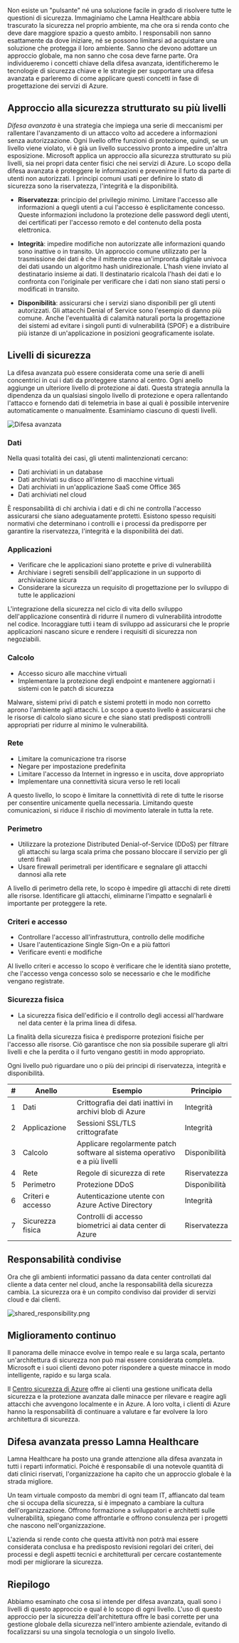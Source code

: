 Non esiste un "pulsante" né una soluzione facile in grado di risolvere tutte le questioni di sicurezza. Immaginiamo che Lamna Healthcare abbia trascurato la sicurezza nel proprio ambiente, ma che ora si renda conto che deve dare maggiore spazio a questo ambito. I responsabili non sanno esattamente da dove iniziare, né se possono limitarsi ad acquistare una soluzione che protegga il loro ambiente. Sanno che devono adottare un approccio globale, ma non sanno che cosa deve farne parte. Ora individueremo i concetti chiave della difesa avanzata, identificheremo le tecnologie di sicurezza chiave e le strategie per supportare una difesa avanzata e parleremo di come applicare questi concetti in fase di progettazione dei servizi di Azure.

## <a name="a-layered-approach-to-security"></a>Approccio alla sicurezza strutturato su più livelli

*Difesa avanzata* è una strategia che impiega una serie di meccanismi per rallentare l'avanzamento di un attacco volto ad accedere a informazioni senza autorizzazione. Ogni livello offre funzioni di protezione, quindi, se un livello viene violato, vi è già un livello successivo pronto a impedire un'altra esposizione. Microsoft applica un approccio alla sicurezza strutturato su più livelli, sia nei propri data center fisici che nei servizi di Azure. Lo scopo della difesa avanzata è proteggere le informazioni e prevenirne il furto da parte di utenti non autorizzati. I principi comuni usati per definire lo stato di sicurezza sono la riservatezza, l'integrità e la disponibilità.

- __Riservatezza__: principio del privilegio minimo. Limitare l'accesso alle informazioni a quegli utenti a cui l'accesso è esplicitamente concesso. Queste informazioni includono la protezione delle password degli utenti, dei certificati per l'accesso remoto e del contenuto della posta elettronica.

- __Integrità__: impedire modifiche non autorizzate alle informazioni quando sono inattive o in transito. Un approccio comune utilizzato per la trasmissione dei dati è che il mittente crea un'impronta digitale univoca dei dati usando un algoritmo hash unidirezionale. L'hash viene inviato al destinatario insieme ai dati. Il destinatario ricalcola l'hash dei dati e lo confronta con l'originale per verificare che i dati non siano stati persi o modificati in transito.

- __Disponibilità__: assicurarsi che i servizi siano disponibili per gli utenti autorizzati. Gli attacchi Denial of Service sono l'esempio di danno più comune. Anche l'eventualità di calamità naturali porta la progettazione dei sistemi ad evitare i singoli punti di vulnerabilità (SPOF) e a distribuire più istanze di un'applicazione in posizioni geograficamente isolate.

## <a name="security-layers"></a>Livelli di sicurezza

La difesa avanzata può essere considerata come una serie di anelli concentrici in cui i dati da proteggere stanno al centro. Ogni anello aggiunge un ulteriore livello di protezione ai dati. Questa strategia annulla la dipendenza da un qualsiasi singolo livello di protezione e opera rallentando l'attacco e fornendo dati di telemetria in base ai quali è possibile intervenire automaticamente o manualmente. Esaminiamo ciascuno di questi livelli.

![Difesa avanzata](../media-draft/defense_in_depth_layers_small.PNG)

### <a name="data"></a>Dati

Nella quasi totalità dei casi, gli utenti malintenzionati cercano:

- Dati archiviati in un database
- Dati archiviati su disco all'interno di macchine virtuali
- Dati archiviati in un'applicazione SaaS come Office 365
- Dati archiviati nel cloud

È responsabilità di chi archivia i dati e di chi ne controlla l'accesso assicurarsi che siano adeguatamente protetti. Esistono spesso requisiti normativi che determinano i controlli e i processi da predisporre per garantire la riservatezza, l'integrità e la disponibilità dei dati.

### <a name="applications"></a>Applicazioni

- Verificare che le applicazioni siano protette e prive di vulnerabilità
- Archiviare i segreti sensibili dell'applicazione in un supporto di archiviazione sicura
- Considerare la sicurezza un requisito di progettazione per lo sviluppo di tutte le applicazioni

L'integrazione della sicurezza nel ciclo di vita dello sviluppo dell'applicazione consentirà di ridurre il numero di vulnerabilità introdotte nel codice. Incoraggiare tutti i team di sviluppo ad assicurarsi che le proprie applicazioni nascano sicure e rendere i requisiti di sicurezza non negoziabili.

### <a name="compute"></a>Calcolo

- Accesso sicuro alle macchine virtuali
- Implementare la protezione degli endpoint e mantenere aggiornati i sistemi con le patch di sicurezza

Malware, sistemi privi di patch e sistemi protetti in modo non corretto aprono l'ambiente agli attacchi. Lo scopo a questo livello è assicurarsi che le risorse di calcolo siano sicure e che siano stati predisposti controlli appropriati per ridurre al minimo le vulnerabilità.

### <a name="networking"></a>Rete

- Limitare la comunicazione tra risorse
- Negare per impostazione predefinita
- Limitare l'accesso da Internet in ingresso e in uscita, dove appropriato
- Implementare una connettività sicura verso le reti locali

A questo livello, lo scopo è limitare la connettività di rete di tutte le risorse per consentire unicamente quella necessaria. Limitando queste comunicazioni, si riduce il rischio di movimento laterale in tutta la rete.

### <a name="perimeter"></a>Perimetro

- Utilizzare la protezione Distributed Denial-of-Service (DDoS) per filtrare gli attacchi su larga scala prima che possano bloccare il servizio per gli utenti finali
- Usare firewall perimetrali per identificare e segnalare gli attacchi dannosi alla rete

A livello di perimetro della rete, lo scopo è impedire gli attacchi di rete diretti alle risorse. Identificare gli attacchi, eliminarne l'impatto e segnalarli è importante per proteggere la rete.

### <a name="policies--access"></a>Criteri e accesso

- Controllare l'accesso all'infrastruttura, controllo delle modifiche
- Usare l'autenticazione Single Sign-On e a più fattori
- Verificare eventi e modifiche

Al livello criteri e accesso lo scopo è verificare che le identità siano protette, che l'accesso venga concesso solo se necessario e che le modifiche vengano registrate.

### <a name="physical-security"></a>Sicurezza fisica

- La sicurezza fisica dell'edificio e il controllo degli accessi all'hardware nel data center è la prima linea di difesa.

La finalità della sicurezza fisica è predisporre protezioni fisiche per l'accesso alle risorse. Ciò garantisce che non sia possibile superare gli altri livelli e che la perdita o il furto vengano gestiti in modo appropriato.

Ogni livello può riguardare uno o più dei principi di riservatezza, integrità e disponibilità.

|#|Anello|Esempio|Principio
|---|---|---|---|
|1|Dati|Crittografia dei dati inattivi in archivi blob di Azure|Integrità|
|2|Applicazione|Sessioni SSL/TLS crittografate|Integrità|
|3|Calcolo|Applicare regolarmente patch software al sistema operativo e a più livelli|Disponibilità|
|4|Rete|Regole di sicurezza di rete|Riservatezza|
|5|Perimetro|Protezione DDoS|Disponibilità|
|6|Criteri e accesso|Autenticazione utente con Azure Active Directory|Integrità|
|7|Sicurezza fisica|Controlli di accesso biometrici ai data center di Azure|Riservatezza|

## <a name="shared-responsibilities"></a>Responsabilità condivise

Ora che gli ambienti informatici passano da data center controllati dal cliente a data center nel cloud, anche la responsabilità della sicurezza cambia. La sicurezza ora è un compito condiviso dai provider di servizi cloud e dai clienti.

![shared_responsibility.png](../media-draft/shared_responsibilities.png)

## <a name="continuous-improvement"></a>Miglioramento continuo

Il panorama delle minacce evolve in tempo reale e su larga scala, pertanto un'architettura di sicurezza non può mai essere considerata completa. Microsoft e i suoi clienti devono poter rispondere a queste minacce in modo intelligente, rapido e su larga scala.

Il [Centro sicurezza di Azure](https://azure.microsoft.com/services/security-center/) offre ai clienti una gestione unificata della sicurezza e la protezione avanzata dalle minacce per rilevare e reagire agli attacchi che avvengono localmente e in Azure. A loro volta, i clienti di Azure hanno la responsabilità di continuare a valutare e far evolvere la loro architettura di sicurezza.

## <a name="defense-in-depth-at-lamna-healthcare"></a>Difesa avanzata presso Lamna Healthcare

Lamna Healthcare ha posto una grande attenzione alla difesa avanzata in tutti i reparti informatici. Poiché è responsabile di una notevole quantità di dati clinici riservati, l'organizzazione ha capito che un approccio globale è la strada migliore. 

Un team virtuale composto da membri di ogni team IT, affiancato dal team che si occupa della sicurezza, si è impegnato a cambiare la cultura dell'organizzazione. Offrono formazione a sviluppatori e architetti sulle vulnerabilità, spiegano come affrontarle e offrono consulenza per i progetti che nascono nell'organizzazione.

L'azienda si rende conto che questa attività non potrà mai essere considerata conclusa e ha predisposto revisioni regolari dei criteri, dei processi e degli aspetti tecnici e architetturali per cercare costantemente modi per migliorare la sicurezza.

## <a name="summary"></a>Riepilogo

Abbiamo esaminato che cosa si intende per difesa avanzata, quali sono i livelli di questo approccio e qual è lo scopo di ogni livello. L'uso di questo approccio per la sicurezza dell'architettura offre le basi corrette per una gestione globale della sicurezza nell'intero ambiente aziendale, evitando di focalizzarsi su una singola tecnologia o un singolo livello.